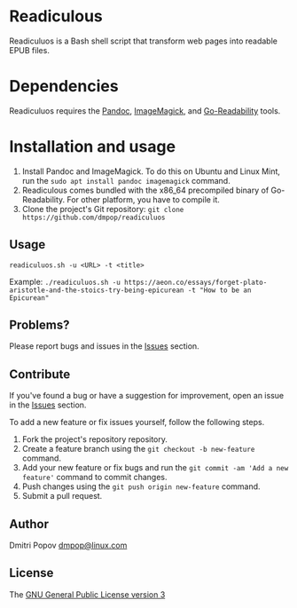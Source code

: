 # Readiculous


Readiculuos is a Bash shell script that transform web pages into readable EPUB files.


# Dependencies

Readiculuos requires the [Pandoc](https://pandoc.org), [ImageMagick](https://imagemagick.org), and [Go-Readability](https://github.com/go-shiori/go-readability) tools. 

# Installation and usage

1. Install Pandoc and ImageMagick. To do this on Ubuntu and Linux Mint, run the `sudo apt install pandoc imagemagick` command.
2. Readiculous comes bundled with the x86_64 precompiled binary of Go-Readability. For other platform, you have to compile it.
3. Clone the project's Git repository: `git clone https://github.com/dmpop/readiculuos`

## Usage

    readiculuos.sh -u <URL> -t <title>

Example: `./readiculuos.sh -u https://aeon.co/essays/forget-plato-aristotle-and-the-stoics-try-being-epicurean -t "How to be an Epicurean"`

## Problems?

Please report bugs and issues in the [Issues](https://github.com/dmpop/readiculuos/issues) section.

## Contribute

If you've found a bug or have a suggestion for improvement, open an issue in the [Issues](https://github.com/dmpop/readiculuos/issues) section.

To add a new feature or fix issues yourself, follow the following steps.

1. Fork the project's repository repository.
2. Create a feature branch using the `git checkout -b new-feature` command.
3. Add your new feature or fix bugs and run the `git commit -am 'Add a new feature'` command to commit changes.
4. Push changes using the `git push origin new-feature` command.
5. Submit a pull request.

## Author

Dmitri Popov [dmpop@linux.com](mailto:dmpop@linux.com)

## License

The [GNU General Public License version 3](http://www.gnu.org/licenses/gpl-3.0.en.html)

